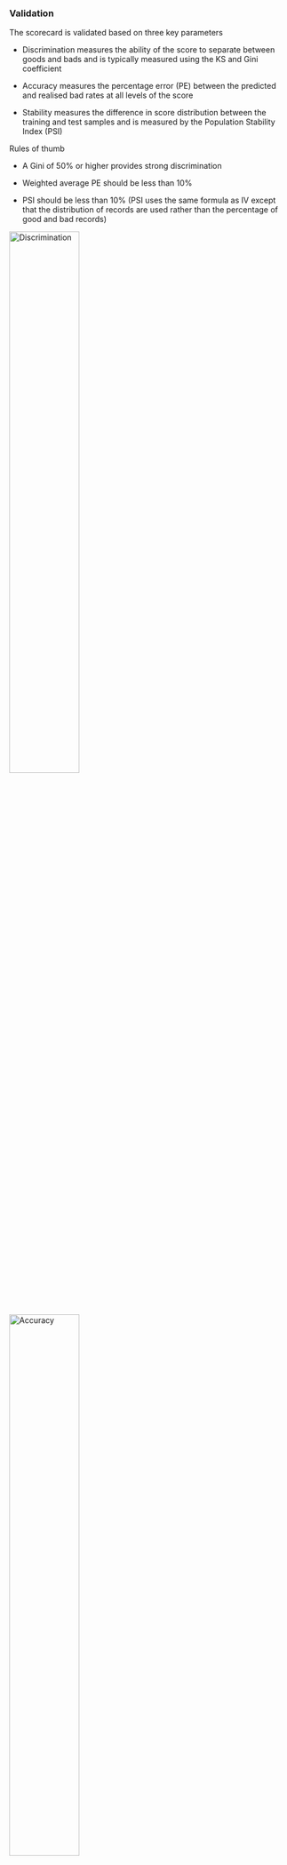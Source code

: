 

### Validation

The scorecard is validated based on three key parameters

* Discrimination measures the ability of the score to separate between goods and bads and is typically measured using the KS and Gini coefficient

* Accuracy measures the percentage error (PE) between the predicted and realised bad rates at all levels of the score

* Stability measures the difference in score distribution between the training and test samples and is measured by the Population Stability Index (PSI)

Rules of thumb

* A Gini of 50% or higher provides strong discrimination

* Weighted average PE should be less than 10%

* PSI should be less than 10% (PSI uses the same formula as IV except that the distribution of records are used rather than the percentage of good and bad records)

<img src="D:/Online/Personal/Training/scorecardbuilder/inst/scorecardbuilder_shiny/www/validation-discrimination.png" title="Discrimination" alt="Discrimination" width="50%" />

<img src="D:/Online/Personal/Training/scorecardbuilder/inst/scorecardbuilder_shiny/www/validation-accuracy.png" title="Accuracy" alt="Accuracy" width="50%" />

<img src="D:/Online/Personal/Training/scorecardbuilder/inst/scorecardbuilder_shiny/www/validation-stability.png" title="Stability" alt="Stability" width="50%" />
